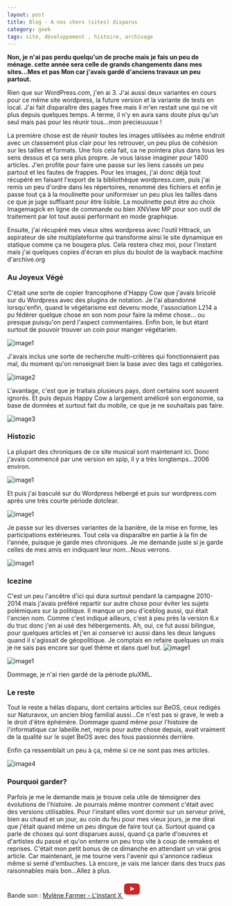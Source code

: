 ```yaml
---
layout: post
title: Blog - A nos chers (sites) disparus
category: geek
tags: site, développement , histoire, archivage
---
```


**Non, je n'ai pas perdu quelqu'un de proche mais je fais un peu de ménage. cette année sera celle de grands changements dans mes sites...Mes et pas Mon car j'avais gardé d'anciens travaux un peu partout.**

Rien que sur WordPress.com, j'en ai 3. J'ai aussi deux variantes en cours pour ce même site wordpress, la future version et la variante de tests en local. J'ai fait disparaître des pages free mais il m'en restait une qui ne vit plus depuis quelques temps. A terme, il n'y en aura sans doute plus qu'un seul mais pas pour les réunir tous...mon precieuuuux !

La première chose est de réunir toutes les images utilisées au même endroit avec un classement plus clair pour les retrouver, un peu plus de cohésion sur les tailles et formats. Une fois cela fait, ca ne pointera plus dans tous les sens dessus et ça sera plus propre. Je vous laisse imaginer pour 1400 articles. J'en profite pour faire une passe sur les liens cassés un peu partout et les fautes de frappes. Pour les images, j'ai donc déjà tout récupéré en faisant l'export de la bibliothèque wordpress.com, puis j'ai remis un peu d'ordre dans les répertoires, renommé des fichiers et enfin je passe tout ça à la moulinette pour uniformiser un peu plus les tailles dans ce que je juge suffisant pour être lisible. La moulinette peut être au choix Imagemagick en ligne de commande ou bien XNView MP pour son outil de traitement par lot tout aussi performant en mode graphique. 

Ensuite, j'ai récupéré mes vieux sites wordpress avec l'outil Httrack, un aspirateur de site multiplateforme qui transforme ainsi le site dynamique en statique comme ça ne bougera plus. Cela restera chez moi, pour l'instant mais j'ai quelques copies d'écran en plus du boulot de la wayback machine d'archive.org

### Au Joyeux Végé

C'était une sorte de copier francophone d'Happy Cow que j'avais bricolé sur du Wordpress avec des plugins de notation. Je l'ai abandonné lorsqu'enfin, quand le végétarisme est devenu mode, l'association L214 a pu fédérer quelque chose en son nom pour faire la même chose... ou presque puisqu'on perd l'aspect commentaires. Enfin bon, le but étant surtout de pouvoir trouver un coin pour manger végétarien.

![image1](https://filedn.eu/llqi9IBxlYouGRXYG2xlROb/img/2021/joyeuxvg1.jpg)

J'avais inclus une sorte de recherche multi-critères qui fonctionnaient pas mal, du moment qu'on renseignait bien la base avec des tags et catégories.

![image2](https://filedn.eu/llqi9IBxlYouGRXYG2xlROb/img/2021/joyeuxvg2.jpg)

L'avantage, c'est que je traitais plusieurs pays, dont certains sont souvent ignorés. Et puis depuis Happy Cow a largement amélioré son ergonomie, sa base de données et surtout fait du mobile, ce que je ne souhaitais pas faire.

![image3](https://filedn.eu/llqi9IBxlYouGRXYG2xlROb/img/2021/joyeuxvg3.jpg)

### Histozic

La plupart des chroniques de ce site musical sont maintenant ici. Donc j'avais commencé par une version en spip, il y a très longtemps...2006 environ. 

![image1](https://filedn.eu/llqi9IBxlYouGRXYG2xlROb/img/2021/histozic1.png)

Et puis j'ai basculé sur du Wordpress hébergé et puis sur wordpress.com après une très courte période dotclear.

![image1](https://filedn.eu/llqi9IBxlYouGRXYG2xlROb/img/2021/histozic2.png)

Je passe sur les diverses variantes de la banière, de la mise en forme, les participations extérieures. Tout cela va disparaître en partie à la fin de l'année, puisque je garde mes chroniques. Je me demande juste si je garde celles de mes amis en indiquant leur nom...Nous verrons.

![image1](https://filedn.eu/llqi9IBxlYouGRXYG2xlROb/img/2021/histozic3.png)

### Icezine

C'est un peu l'ancêtre d'ici qui dura surtout pendant la campagne 2010-2014 mais j'avais préféré repartir sur autre chose pour éviter les sujets polémiques sur la politique. Il manque un peu d'iceblog aussi, qui était l'ancien nom. Comme c'est indiqué ailleurs, c'est à peu près la version 6.x du truc donc j'en ai usé des hébergements. Ah, oui, ce fut aussi bilingue, pour quelques articles et j'en ai conservé ici aussi dans les deux langues quand il s'agissait de géopolitique. Je comptais en refaire quelques un mais je ne sais pas encore sur quel thème et dans quel but. 
![image1](https://filedn.eu/llqi9IBxlYouGRXYG2xlROb/img/2021/icezine0.png)

![image1](https://filedn.eu/llqi9IBxlYouGRXYG2xlROb/img/2021/icezine1.png)

Dommage, je n'ai rien gardé de la période pluXML.

### Le reste

Tout le reste a hélas disparu, dont certains articles sur BeOS, ceux redigés sur Naturavox, un ancien blog familial aussi...Ce n'est pas si grave, le web a le droit d'être éphémère. Dommage quand même pour l'histoire de l'informatique car labeille.net, repris pour autre chose depuis, avait vraiment de la qualité sur le sujet BeOS avec des fous passionnés derrière. 

Enfin ça ressemblait un peu à ça, même si ce ne sont pas mes articles. 

![image4](https://filedn.eu/llqi9IBxlYouGRXYG2xlROb/img/2021/labeille1.jpg)

### Pourquoi garder?

Parfois je me le demande mais je trouve cela utile de témoigner des évolutions de l'histoire. Je pourrais même montrer comment c'était avec des versions utilisables. Pour l'instant elles vont dormir sur un serveur privé, bien au chaud et un jour, au coin du feu pour mes vieux jours, je me dirai que j'était quand même un peu dingue de faire tout ça. Surtout quand ça parle de choses qui sont disparues aussi, quand ça parle d'oeuvres et d'artistes du passé et qu'on enterre un peu trop vite à coup de remakes et reprises. C'était mon petit bonus de ce dimanche en attendant un vrai gros article. Car maintenant, je me tourne vers l'avenir qui s'annonce radieux même si semé d'embuches. Là encore, je vais me lancer dans des trucs pas raisonnables mais bon...Allez à plus.

Bande son : [Mylène Farmer - L'instant X ![video](/images/youtube.png )](https://www.youtube.com/watch?v=aHLW4hw2UIQ)


